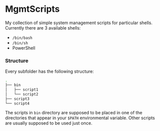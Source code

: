 # MgmtScripts
My collection of simple system management scripts for particular shells. Currently there are 3 available shells:
* `/bin/bash`
* `/bin/sh`
* PowerShell

### Structure
Every subfolder has the following structure:
```sh
.
├── bin
│   ├── script1
│   └── script2
├── script3
└── script4
```

The scripts in `bin` directory are supposed to be placed in one of the directories that appear in your `$PATH` environmental variable. Other scripts are usually supposed to be used just once.
